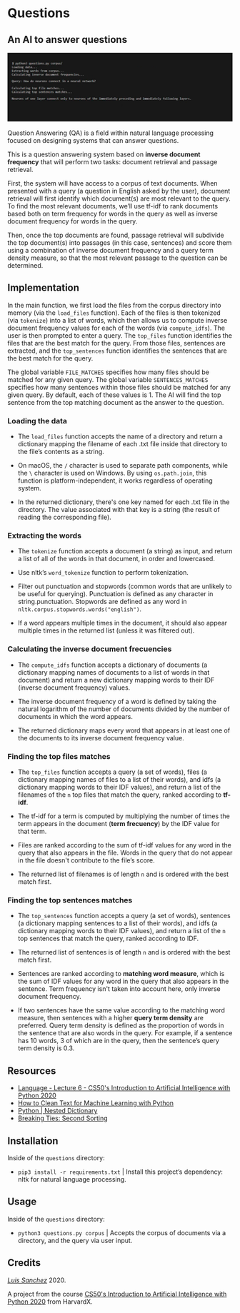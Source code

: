 # Questions

## An AI to answer questions

<img src="resources/images/questions_output.jpg" width="1000">

Question Answering (QA) is a field within natural language processing focused on designing systems that can answer questions. 

This is a question answering system based on **inverse document frequency** that will perform two tasks: document retrieval and passage retrieval.

First, the system will have access to a corpus of text documents. When presented with a query (a question in English asked by the user), document retrieval will first identify which document(s) are most relevant to the query. To find the most relevant documents, we’ll use tf-idf to rank documents based both on term frequency for words in the query as well as inverse document frequency for words in the query. 

Then, once the top documents are found, passage retrieval will subdivide the top document(s) into passages (in this case, sentences) and score them using a combination of inverse document frequency and a query term density measure, so that the most relevant passage to the question can be determined.

## Implementation

In the main function, we first load the files from the corpus directory into memory (via the `load_files` function). Each of the files is then tokenized (via `tokenize`) into a list of words, which then allows us to compute inverse document frequency values for each of the words (via `compute_idfs`). The user is then prompted to enter a query. The `top_files` function identifies the files that are the best match for the query. From those files, sentences are extracted, and the `top_sentences` function identifies the sentences that are the best match for the query.

The global variable `FILE_MATCHES` specifies how many files should be matched for any given query. The global variable `SENTENCES_MATCHES` specifies how many sentences within those files should be matched for any given query. By default, each of these values is 1. The AI will find the top sentence from the top matching document as the answer to the question. 

### Loading the data

* The `load_files` function accepts the name of a directory and return a dictionary mapping the filename of each .txt file inside that directory to the file’s contents as a string.

* On macOS, the `/` character is used to separate path components, while the `\` character is used on Windows. By using `os.path.join`, this function is platform-independent, it works regardless of operating system.

* In the returned dictionary, there's one key named for each .txt file in the directory. The value associated with that key is a string (the result of reading the corresponding file).

### Extracting the words

* The `tokenize` function accepts a document (a string) as input, and return a list of all of the words in that document, in order and lowercased.

* Use nltk’s `word_tokenize` function to perform tokenization.

* Filter out punctuation and stopwords (common words that are unlikely to be useful for querying). Punctuation is defined as any character in string.punctuation. Stopwords are defined as any word in `nltk.corpus.stopwords.words("english")`.

* If a word appears multiple times in the document, it should also appear multiple times in the returned list (unless it was filtered out).

### Calculating the inverse document frecuencies

* The `compute_idfs` function accepts a dictionary of documents (a dictionary mapping names of documents to a list of words in that document) and return a new dictionary mapping words to their IDF (inverse document frequency) values. 

* The inverse document frequency of a word is defined by taking the natural logarithm of the number of documents divided by the number of documents in which the word appears.

* The returned dictionary maps every word that appears in at least one of the documents to its inverse document frequency value.

### Finding the top files matches

* The `top_files` function accepts a query (a set of words), files (a dictionary mapping names of files to a list of their words), and idfs (a dictionary mapping words to their IDF values), and return a list of the filenames of the `n` top files that match the query, ranked according to **tf-idf**.

* The tf-idf for a term is computed by multiplying the number of times the term appears in the document (**term frecuency**) by the IDF value for that term.

* Files are ranked according to the sum of tf-idf values for any word in the query that also appears in the file. Words in the query that do not appear in the file doesn't contribute to the file’s score.

* The returned list of filenames is of length `n` and is ordered with the best match first.

### Finding the top sentences matches

* The `top_sentences` function accepts a query (a set of words), sentences (a dictionary mapping sentences to a list of their words), and idfs (a dictionary mapping words to their IDF values), and return a list of the `n` top sentences that match the query, ranked according to IDF.

* The returned list of sentences is of length `n` and is ordered with the best match first.

* Sentences are ranked according to **matching word measure**, which is the sum of IDF values for any word in the query that also appears in the sentence. Term frequency isn't taken into account here, only inverse document frequency.

* If two sentences have the same value according to the matching word measure, then sentences with a higher **query term density** are preferred. Query term density is defined as the proportion of words in the sentence that are also words in the query. For example, if a sentence has 10 words, 3 of which are in the query, then the sentence’s query term density is 0.3.

## Resources
* [Language - Lecture 6 - CS50's Introduction to Artificial Intelligence with Python 2020][cs50 lecture]
* [How to Clean Text for Machine Learning with Python][clean text]
* [Python | Nested Dictionary][nested dictionary]
* [Breaking Ties: Second Sorting][second sorting]

## Installation
Inside of the `questions` directory:

* `pip3 install -r requirements.txt` | Install this project’s dependency: nltk for natural language processing.

## Usage
Inside of the `questions` directory:

* `python3 questions.py corpus` | Accepts the corpus of documents via a directory, and the query via user input.

## Credits
[*Luis Sanchez*][linkedin] 2020.

A project from the course [CS50's Introduction to Artificial Intelligence with Python 2020][cs50 ai] from HarvardX.

[cs50 lecture]: https://youtu.be/_hAVVULrZ0Q?t=4158
[clean text]: https://machinelearningmastery.com/clean-text-machine-learning-python/
[nested dictionary]: https://www.geeksforgeeks.org/python-nested-dictionary/
[second sorting]: https://runestone.academy/runestone/books/published/fopp/Sorting/SecondarySortOrder.html
[linkedin]: https://www.linkedin.com/in/luis-sanchez-13bb3b189/
[cs50 ai]: https://cs50.harvard.edu/ai/2020/
